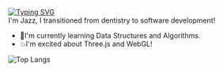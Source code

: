 [![Typing SVG](https://readme-typing-svg.herokuapp.com?font=Roboto-Mono&duration=4000&pause=1000&color=2B3137&random=false&width=435&lines=Hello!%F0%9F%91%8B;Mabuhay!%E2%9C%8C%EF%B8%8F;Kumusta%3F+%F0%9F%91%8B)](https://git.io/typing-svg)<br>
I'm Jazz, I transitioned from dentistry to software development!

- 🧠I'm currently learning Data Structures and Algorithms.<br>
- 💥I'm excited about Three.js and WebGL!

![Top Langs](https://github-readme-stats.vercel.app/api/top-langs/?username=jazxbx&layout=compact)
